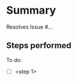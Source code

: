 # Summary

<A brief description of the pull request>

Resolves Issue #...

## Steps performed

To do:

- [ ] <step 1>

